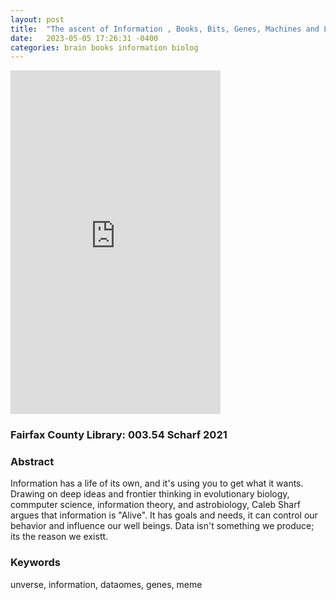 ```yaml
---
layout: post
title:  "The ascent of Information , Books, Bits, Genes, Machines and Life's Unending Algoritthm"
date:   2023-05-05 17:26:31 -0400
categories: brain books information biolog
---
```


<iframe type="text/html" sandbox="allow-scripts allow-same-origin allow-popups" width="336" height="550" frameborder="0" allowfullscreen style="max-width:100%" src="https://m.media-amazon.com/images/I/51T-EsrfptL._SX329_BO1,204,203,200_.jpg" ></iframe>

### Fairfax County Library: 003.54 Scharf 2021

### Abstract
Information has a life of its own, and it's using you to get what it wants.  Drawing on deep ideas and frontier thinking in evolutionary biology, commputer science, information theory, and astrobiology, Caleb Sharf argues that information is "Alive". It has goals and needs, it can control our behavior and influence our well beings. Data isn't something we produce; its the reason we existt. 
### Keywords
unverse, information, dataomes, genes, meme
